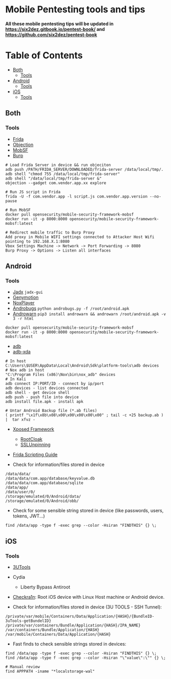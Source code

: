 # Mobile Pentesting tools and tips

**All these mobile pentesting tips will be updated in https://six2dez.gitbook.io/pentest-book/ and https://github.com/six2dez/pentest-book**

Table of Contents
=================

* [Both](#Both)
  * [Tools](#Tools)
* [Android](#Android)
  * [Tools](#Tools-1)
* [iOS](#iOS)
  * [Tools](#Tools-2)

## Both

### Tools

- [Frida](https://github.com/frida/frida/releases)
- [Objection](https://github.com/sensepost/objection)
- [MobSF](https://github.com/MobSF/Mobile-Security-Framework-MobSF)
- [Burp](https://portswigger.net/burp)

```
# Load Frida Server in device && run objeciton
adb push /PATH/FRIDA_SERVER/DOWNLOADED/frida-server /data/local/tmp/.
adb shell "chmod 755 /data/local/tmp/frida-server"
adb shell "/data/local/tmp/frida-server &"
objection --gadget com.vendor.app.xx explore

# Run JS script in Frida
frida -U -f com.vendor.app -l script.js com.vendor.app.version --no-pause

# Run MobSF
docker pull opensecurity/mobile-security-framework-mobsf
docker run -it -p 8000:8000 opensecurity/mobile-security-framework-mobsf:latest

# Redirect mobile traffic to Burp Proxy
Add proxy in Mobile WIFI settings connected to Attacker Host Wifi pointing to 192.168.X.1:8080
Vbox Settings Machine -> Network -> Port Forwarding -> 8080
Burp Proxy -> Options -> Listen all interfaces
```

## Android

### Tools

- [Jadx](https://github.com/skylot/jadx) `jadx-gui`
- [Genymotion](https://www.genymotion.com/download/)
- [NoxPlayer](https://bignox.com/)
- [Androbugs](https://github.com/AndroBugs/AndroBugs_Framework) `python androbugs.py -f /root/android.apk`
- [Androwarn](https://github.com/maaaaz/androwarn)  `pip3 install androwarn && androwarn /root/android.apk -v 3 -r html`
```
docker pull opensecurity/mobile-security-framework-mobsf
docker run -it -p 8000:8000 opensecurity/mobile-security-framework-mobsf:latest
```

- [adb](https://developer.android.com/studio/command-line/adb?hl=es-419)
- [adb-xda](https://forum.xda-developers.com/showthread.php?t=2588979)

```
# In host
C:\Users\$USER\AppData\Local\Android\Sdk\platform-tools\adb devices
# Nox adb in host
"C:\Program Files (x86)\Nox\bin\nox_adb" devices
# In Kali
adb connect IP:PORT/ID - connect by ip/port
adb devices - list devices connected
adb shell - get device shell 
adb push - push file into device
adb install file.apk - install apk

# Untar Android Backup file (*.ab files)
( printf "\x1f\x8b\x08\x00\x00\x00\x00\x00" ; tail -c +25 backup.ab ) |  tar xfvz -
```

- [Xposed Framework](https://repo.xposed.info/module/de.robv.android.xposed.installer)
	- [RootCloak](https://repo.xposed.info/module/com.devadvance.rootcloak2)
	- [SSLUnpinning](https://repo.xposed.info/module/mobi.acpm.sslunpinning)

- [Frida Scripting Guide](https://neo-geo2.gitbook.io/adventures-on-security/frida-scripting-guide/frida-scripting-guide)

- Check for information/files stored in device

```
/data/data/
/data/data/com.app/database/keyvalue.db
/data/data/com.app/database/sqlite
/data/app/
/data/user/0/
/storage/emulated/0/Android/data/
/storage/emulated/0/Android/obb/
```

- Check for some sensible string stored in device (like passwords, users, tokens, JWT...)

```
find /data/app -type f -exec grep --color -Hsiran "FINDTHIS" {} \;
```

## iOS

### Tools

- [3UTools](http://www.3u.com/)
- Cydia
	- Liberty Bypass Antiroot
- [Checkra1n](https://checkra.in/releases/#all-downloads): Root iOS device with Linux Host machine or Android device.

- Check for information/files stored in device (3U TOOLS - SSH Tunnel):

```
/private/var/mobile/Containers/Data/Application/{HASH}/{BundleID-3uTools-getBundelID}
/private/var/containers/Bundle/Application/{HASH}/IPA_NAME}
/var/containers/Bundle/Application/{HASH}
/var/mobile/Containers/Data/Application/{HASH}
```

- Fast finds to check sensible strings stored in devices:

```
find /data/app -type f -exec grep --color -Hsiran "FINDTHIS" {} \;
find /data/app -type f -exec grep --color -Hsiran "\"value\":\"" {} \;

# Manual review
find APPPATH -iname "*localstorage-wal" 
```

